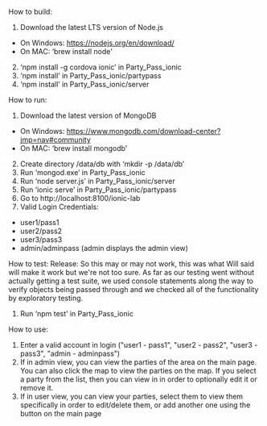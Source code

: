 How to build:
1) Download the latest LTS version of Node.js
- On Windows: https://nodejs.org/en/download/
- On MAC: ‘brew install node’
2) ‘npm install -g cordova ionic’ in Party_Pass_ionic
3) ‘npm install’ in Party_Pass_ionic/partypass
4) ‘npm install’ in Party_Pass_ionic/server

How to run:
1) Download the latest version of MongoDB
- On Windows: https://www.mongodb.com/download-center?jmp=nav#community
- On MAC: ‘brew install mongodb’
2) Create directory /data/db with ‘mkdir -p /data/db’
3) Run ‘mongod.exe’ in Party_Pass_ionic
4) Run ‘node server.js’ in Party_Pass_ionic/server
5) Run ‘ionic serve’ in Party_Pass_ionic/partypass
6) Go to http://localhost:8100/ionic-lab
7) Valid Login Credentials:
- user1/pass1
- user2/pass2
- user3/pass3
- admin/adminpass (admin displays the admin view)

How to test:
Release: So this may or may not work, this was what Will said will make it work but we're not too sure. As far as our testing went without actually getting a test suite, we used console statements along the way to verify objects being passed through and we checked all of the functionality by exploratory testing.
1) Run ‘npm test’ in Party_Pass_ionic

How to use:
1) Enter a valid account in login ("user1 - pass1", "user2 - pass2", "user3 - pass3", "admin - adminpass")
2) If in admin view, you can view the parties of the area on the main page. You can also click the map to view the parties on the map. If you select a party from the list, then you can view in in order to optionally edit it or remove it.
3) If in user view, you can view your parties, select them to view them specifically in order to edit/delete them, or add another one using the button on the main page
